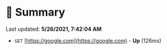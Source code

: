 # 📖 Summary
Last updated: **5/26/2021, 7:42:04 AM**

- `GET` [https://google.com](https://google.com) - **Up** (126ms)
